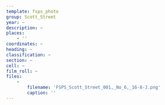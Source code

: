 ```yaml
---
template: fsps_photo
group: Scott_Street
year: ~
description: ~
places:
    - ''
coordinates: ~
heading: ~
classification: ~
section: ~
cell: ~
film_roll: ~
files:
    -
        filename: 'FSPS_Scott_Street_001,_No_6,_16-8-J.png'
        caption: ''
---
```

